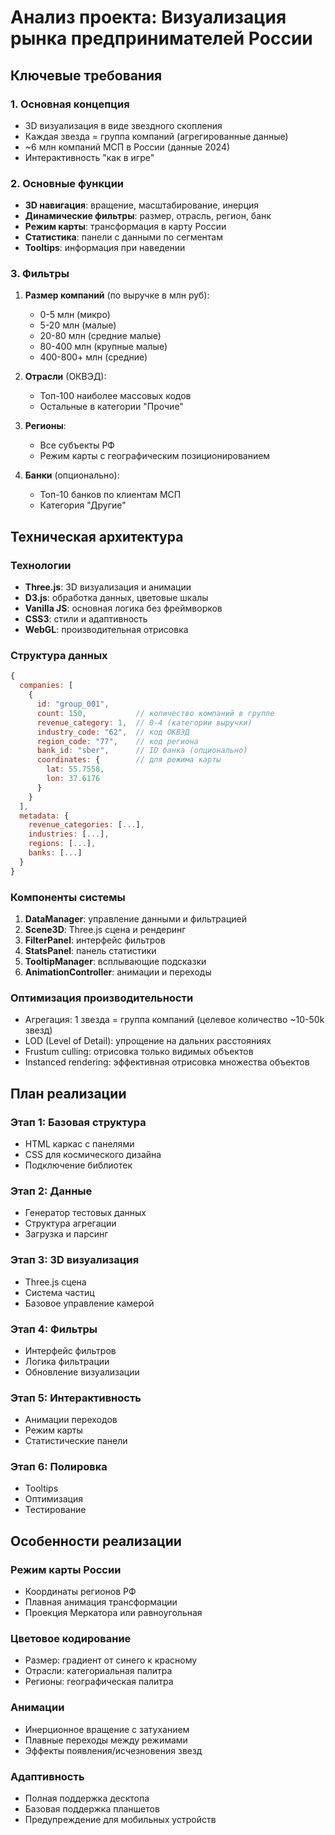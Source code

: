 # Анализ проекта: Визуализация рынка предпринимателей России

## Ключевые требования

### 1. Основная концепция
- 3D визуализация в виде звездного скопления
- Каждая звезда = группа компаний (агрегированные данные)
- ~6 млн компаний МСП в России (данные 2024)
- Интерактивность "как в игре"

### 2. Основные функции
- **3D навигация**: вращение, масштабирование, инерция
- **Динамические фильтры**: размер, отрасль, регион, банк
- **Режим карты**: трансформация в карту России
- **Статистика**: панели с данными по сегментам
- **Tooltips**: информация при наведении

### 3. Фильтры
1. **Размер компаний** (по выручке в млн руб):
   - 0-5 млн (микро)
   - 5-20 млн (малые)
   - 20-80 млн (средние малые)
   - 80-400 млн (крупные малые)
   - 400-800+ млн (средние)

2. **Отрасли** (ОКВЭД):
   - Топ-100 наиболее массовых кодов
   - Остальные в категории "Прочие"

3. **Регионы**:
   - Все субъекты РФ
   - Режим карты с географическим позиционированием

4. **Банки** (опционально):
   - Топ-10 банков по клиентам МСП
   - Категория "Другие"

## Техническая архитектура

### Технологии
- **Three.js**: 3D визуализация и анимации
- **D3.js**: обработка данных, цветовые шкалы
- **Vanilla JS**: основная логика без фреймворков
- **CSS3**: стили и адаптивность
- **WebGL**: производительная отрисовка

### Структура данных
```javascript
{
  companies: [
    {
      id: "group_001",
      count: 150,           // количество компаний в группе
      revenue_category: 1,  // 0-4 (категории выручки)
      industry_code: "62",  // код ОКВЭД
      region_code: "77",    // код региона
      bank_id: "sber",      // ID банка (опционально)
      coordinates: {        // для режима карты
        lat: 55.7558,
        lon: 37.6176
      }
    }
  ],
  metadata: {
    revenue_categories: [...],
    industries: [...],
    regions: [...],
    banks: [...]
  }
}
```

### Компоненты системы

1. **DataManager**: управление данными и фильтрацией
2. **Scene3D**: Three.js сцена и рендеринг
3. **FilterPanel**: интерфейс фильтров
4. **StatsPanel**: панель статистики
5. **TooltipManager**: всплывающие подсказки
6. **AnimationController**: анимации и переходы

### Оптимизация производительности
- Агрегация: 1 звезда = группа компаний (целевое количество ~10-50k звезд)
- LOD (Level of Detail): упрощение на дальних расстояниях
- Frustum culling: отрисовка только видимых объектов
- Instanced rendering: эффективная отрисовка множества объектов

## План реализации

### Этап 1: Базовая структура
- HTML каркас с панелями
- CSS для космического дизайна
- Подключение библиотек

### Этап 2: Данные
- Генератор тестовых данных
- Структура агрегации
- Загрузка и парсинг

### Этап 3: 3D визуализация
- Three.js сцена
- Система частиц
- Базовое управление камерой

### Этап 4: Фильтры
- Интерфейс фильтров
- Логика фильтрации
- Обновление визуализации

### Этап 5: Интерактивность
- Анимации переходов
- Режим карты
- Статистические панели

### Этап 6: Полировка
- Tooltips
- Оптимизация
- Тестирование

## Особенности реализации

### Режим карты России
- Координаты регионов РФ
- Плавная анимация трансформации
- Проекция Меркатора или равноугольная

### Цветовое кодирование
- Размер: градиент от синего к красному
- Отрасли: категориальная палитра
- Регионы: географическая палитра

### Анимации
- Инерционное вращение с затуханием
- Плавные переходы между режимами
- Эффекты появления/исчезновения звезд

### Адаптивность
- Полная поддержка десктопа
- Базовая поддержка планшетов
- Предупреждение для мобильных устройств

